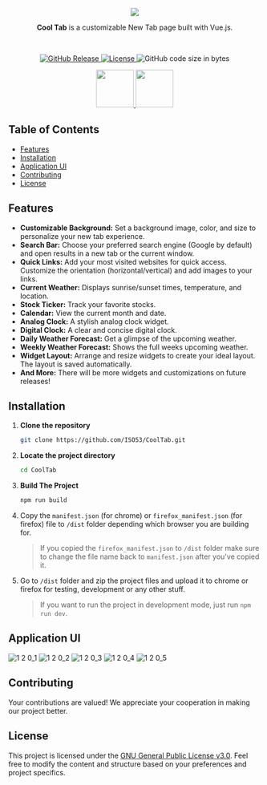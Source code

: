 <p align="center">
  <img src="https://github.com/user-attachments/assets/914102e2-b625-4a47-92f4-1c8b38e5a0e6">
</p>

<p align="center">
    <b>Cool Tab</b> is a customizable New Tab page built with Vue.js.
</p>

<br>

<p align="center">
  <a href="https://github.com/ISO53/CoolTab/releases/latest">
    <img src="https://img.shields.io/github/v/release/ISO53/CoolTab?label=GitHub%20Release&style=round-square&color=black" alt="GitHub Release">
  </a>
  <a href="LICENSE">
    <img src="https://img.shields.io/badge/license-GNU-black.svg?style=round-square" alt="License">
  </a>
  <img src="https://img.shields.io/github/languages/code-size/ISO53/CoolTab?style=round-square&color=black" alt="GitHub code size in bytes">
</p>

<p align="center">
  <a href="https://chromewebstore.google.com/detail/cool-tab/kngdmmkbgfgogddahgjgeeigcellojog">
    <img src="https://github.com/user-attachments/assets/d0bfb1ea-67d9-4538-97d7-7b66f61423bd" height="75">
  </a>
  <a href="https://addons.mozilla.org/addon/cooltab/">
    <img src="https://github.com/user-attachments/assets/c2dcc99d-8d4f-44e0-83c0-73575d42494a" height="75">
  </a>
</p>

## Table of Contents

-   [Features](#features)
-   [Installation](#installation)
-   [Application UI](#application-ui)
-   [Contributing](#contributing)
-   [License](#license)


## Features
-   **Customizable Background:** Set a background image, color, and size to personalize your new tab experience.
-   **Search Bar:** Choose your preferred search engine (Google by default) and open results in a new tab or the current window.
-   **Quick Links:** Add your most visited websites for quick access. Customize the orientation (horizontal/vertical) and add images to your links.
-   **Current Weather:** Displays sunrise/sunset times, temperature, and location.
-   **Stock Ticker:** Track your favorite stocks.
-   **Calendar:** View the current month and date.
-   **Analog Clock:** A stylish analog clock widget.
-   **Digital Clock:** A clear and concise digital clock.
-   **Daily Weather Forecast:** Get a glimpse of the upcoming weather.
-   **Weekly Weather Forecast:** Shows the full weeks upcoming weather.
-   **Widget Layout:** Arrange and resize widgets to create your ideal layout. The layout is saved automatically.
-   **And More:** There will be more widgets and customizations on future releases!


## Installation

1.  **Clone the repository**
    ```bash
    git clone https://github.com/ISO53/CoolTab.git
    ```
2.  **Locate the project directory**
    ```bash
    cd CoolTab
    ```
3. **Build The Project**
    ```bash
    npm run build
    ```
4. Copy the `manifest.json` (for chrome) or `firefox_manifest.json` (for firefox) file to `/dist` folder depending which browser you are building for.
   > If you copied the `firefox_manifest.json` to `/dist` folder make sure to change the file name back to `manifest.json` after you've copied it.
5. Go to `/dist` folder and zip the project files and upload it to chrome or firefox for testing, development or any other stuff.
   > If you want to run the project in development mode, just run `npm run dev`.


## Application UI
![1 2 0_1](https://github.com/user-attachments/assets/3e5b0da5-9684-484c-a363-1dd42666cda9)
![1 2 0_2](https://github.com/user-attachments/assets/33185a3a-cfb2-48db-93be-b1bb8edd875c)
![1 2 0_3](https://github.com/user-attachments/assets/2bf39321-bc65-4d69-b29d-86e652b1f057)
![1 2 0_4](https://github.com/user-attachments/assets/289729ed-1cb9-402a-8b59-9e390933880e)
![1 2 0_5](https://github.com/user-attachments/assets/e5b56a83-1153-4c24-b5c3-693c50a125dc)


## Contributing

Your contributions are valued! We appreciate your cooperation in making our project better.

## License

This project is licensed under the [GNU General Public License v3.0](LICENSE). Feel free to modify the content and structure based on your preferences and project specifics.
